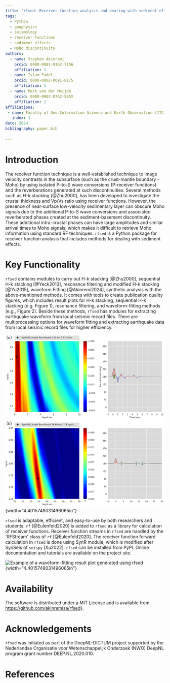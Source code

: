 ```yaml
---
title: 'rfsed: Receiver function analysis and dealing with sediment effects'
tags:
  - Python
  - geophysics
  - seismology
  - receiver functions
  - sediment effects
  - Moho discontinuity
authors:
  - name: Stephen Akinremi
    orcid: 0000-0001-9162-7156
    affiliation: 1
  - name: Islam Fadel
    orcid: 0000-0002-0091-8175
    affiliation: 1
  - name: Mark van der Meijde
    orcid: 0000-0002-8762-585X
    affiliation: 1
affiliations:
 - name: Faculty of Geo-Information Science and Earth Observation (ITC), University of Twente, Enschede, The Netherlands
   index: 1
date: 2024
bibliography: paper.bib

---
```


# Introduction

The receiver function technique is a well-established technique to image velocity contrasts in the subsurface 
(such as the crust-mantle boundary - Moho) by using isolated P–to-S wave conversions (P-receiver functions) and 
the reverberations generated at such discontinuities. Several methods such as H-k stacking [@Zhu2000], has been 
developed to investigate the crustal thickness and Vp/Vs ratio using receiver functions. However, the presence 
of near-surface low-velocity sedimentary layer can obscure Moho signals due to the additional P-to-S wave conversions 
and  associated reverberated phases created at the sediment-basement discontinuity. These additional intra-crustal 
phases can have large amplitudes and similar arrival times to Moho signals, which makes it difficult to retrieve 
Moho information using standard RF techniques. ``rfsed`` is a Python package for receiver function analysis that 
includes methods for dealing with sediment effects. 

# Key Functionality
``rfsed`` contains modules to carry out H-k stacking [@Zhu2000], sequential H-k stacking [@Yeck2013], resonance 
filtering and modified H-k stacking [@Yu2015], waveform Fitting [@Akinremi2024], synthetic analysis with the 
above-mentioned methods. It comes with tools to create publication quality figures, which includes result plots for H-k stacking, sequential H-k stacking (e.g. Figure 1), resonance filtering, and waveform-fitting methods (e.g., Figure 2).
Beside these methods, ``rfsed`` has modules for extracting earthquake waveform from local seismic record files. 
There are multiprocessing options for waveform fitting and extracting earthquake data from local seismic record files 
for higher efficiency.

![Example of a synthetic sequential H-k stacking plot for (a) sediment layer (b) Moho layer, generated using ``rfsed``](paper_figures/Figure1.png){width="4.4015748031496065in"}

``rfsed`` is adaptable, efficient, and easy-to-use by both researchers and students. ``rf`` [@Eulenfeld2020] is added to ``rfsed`` as a library for calculation of receiver functions. Receiver function streams in ``rfsed`` are handled by the 'RFStream' class of ``rf`` [@Eulenfeld2020]. The receiver function forward calculation in ``rfsed`` is done using SynR module, which is modified after SynSeis of ``seispy`` [Xu2022]. ``rfsed`` can be installed from PyPI. Online documentation and tutorials are available on the project site.

![Example of a waveform-fitting result plot generated using ``rfsed``](paper_figures/Figure2.png){width="4.4015748031496065in"}


# Availability

The software is distributed under a MIT License and is available from <https://github.com/akinremisa/rfsed}>.


# Acknowledgements

``rfsed`` was initiated as part of the DeepNL-DICTUM project supported by the Nederlandse Organisatie voor Wetenschappelijk Onderzoek (NWO) DeepNL program grant number DEEP.NL.2020.010.



# References
